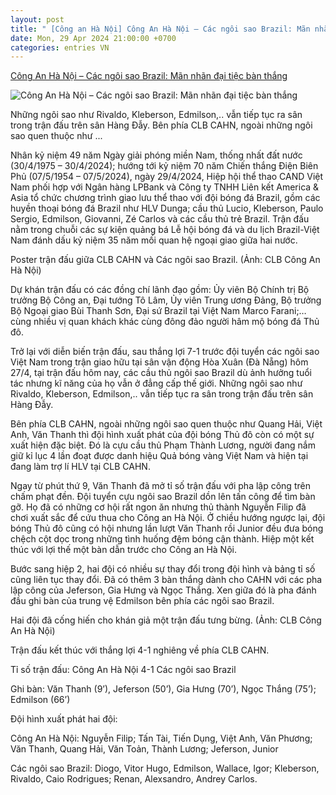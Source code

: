 ```yaml
---
layout: post
title: " [Công an Hà Nội] Công An Hà Nội – Các ngôi sao Brazil: Mãn nhãn đại tiệc bàn thắng"
date: Mon, 29 Apr 2024 21:00:00 +0700
categories: entries VN
---
```

[Công An Hà Nội – Các ngôi sao Brazil: Mãn nhãn đại tiệc bàn thắng](https://congthuong.vn/cong-an-ha-noi-cac-ngoi-sao-brazil-dai-tiec-ban-thang-317457.html)

![Công An Hà Nội – Các ngôi sao Brazil: Mãn nhãn đại tiệc bàn thắng](https://congthuong-cdn.mastercms.vn/stores/news_dataimages/2024/042024/29/20/in_social/ket-thuc-tran-dau-anh-clb-cahn20240429203833.jpg?randTime=1714404703)

Những ngôi sao như Rivaldo, Kleberson, Edmilson,.. vẫn tiếp tục ra sân trong trận đấu trên sân Hàng Đẫy. Bên phía CLB CAHN, ngoài những ngôi sao quen thuộc như ...

Nhân kỷ niệm 49 năm Ngày giải phóng miền Nam, thống nhất đất nước (30/4/1975 – 30/4/2024); hướng tới kỷ niệm 70 năm Chiến thắng Điện Biên Phủ (07/5/1954 – 07/5/2024), ngày 29/4/2024, Hiệp hội thể thao CAND Việt Nam phối hợp với Ngân hàng LPBank và Công ty TNHH Liên kết America & Asia tổ chức chương trình giao lưu thể thao với đội bóng đá Brazil, gồm các huyền thoại bóng đá Brazil như HLV Dunga; cầu thủ Lucio, Kleberson, Paulo Sergio, Edmilson, Giovanni, Zé Carlos và các cầu thủ trẻ Brazil. Trận đấu nằm trong chuỗi các sự kiện quảng bá Lễ hội bóng đá và du lịch Brazil-Việt Nam đánh dấu kỷ niệm 35 năm mối quan hệ ngoại giao giữa hai nước.

Poster trận đấu giữa CLB CAHN và Các ngôi sao Brazil. (Ảnh: CLB Công An Hà Nội)

Dự khán trận đấu có các đồng chí lãnh đạo gồm: Ủy viên Bộ Chính trị Bộ trưởng Bộ Công an, Đại tướng Tô Lâm, Ủy viên Trung ương Đảng, Bộ trưởng Bộ Ngoại giao Bùi Thanh Sơn, Đại sứ Brazil tại Việt Nam Marco Farani;… cùng nhiều vị quan khách khác cùng đông đảo người hâm mộ bóng đá Thủ đô.

Trở lại với diễn biến trận đấu, sau thắng lợi 7-1 trước đội tuyển các ngôi sao Việt Nam trong trận giao hữu tại sân vận động Hòa Xuân (Đà Nẵng) hôm 27/4, tại trận đấu hôm nay, các cầu thủ ngôi sao Brazil dù ảnh hưởng tuổi tác nhưng kĩ năng của họ vẫn ở đẳng cấp thế giới. Những ngôi sao như Rivaldo, Kleberson, Edmilson,.. vẫn tiếp tục ra sân trong trận đấu trên sân Hàng Đẫy.

Bên phía CLB CAHN, ngoài những ngôi sao quen thuộc như Quang Hải, Việt Anh, Văn Thanh thì đội hình xuất phát của đội bóng Thủ đô còn có một sự xuất hiện đặc biệt. Đó là cựu cầu thủ Phạm Thành Lương, người đang nắm giữ kỉ lục 4 lần đoạt được danh hiệu Quả bóng vàng Việt Nam và hiện tại đang làm trợ lí HLV tại CLB CAHN.

Ngay từ phút thứ 9, Văn Thanh đã mở tỉ số trận đấu với pha lập công trên chấm phạt đền. Đội tuyển cựu ngôi sao Brazil dồn lên tấn công để tìm bàn gỡ. Họ đã có những cơ hội rất ngon ăn nhưng thủ thành Nguyễn Filip đã chơi xuất sắc để cứu thua cho Công an Hà Nội. Ở chiều hướng ngược lại, đội bóng Thủ đô cũng có hội nhưng lần lượt Văn Thanh rồi Junior đều đưa bóng chệch cột dọc trong những tình huống đệm bóng cận thành. Hiệp một kết thúc với lợi thế một bàn dẫn trước cho Công an Hà Nội.

Bước sang hiệp 2, hai đội có nhiều sự thay đổi trong đội hình và bảng tỉ số cũng liên tục thay đổi. Đã có thêm 3 bàn thắng dành cho CAHN với các pha lập công của Jeferson, Gia Hưng và Ngọc Thắng. Xen giữa đó là pha đánh đầu ghi bàn của trung vệ Edmilson bên phía các ngôi sao Brazil.

Hai đội đã cống hiến cho khán giả một trận đấu tưng bừng. (Ảnh: CLB Công An Hà Nội)

Trận đấu kết thúc với thắng lợi 4-1 nghiêng về phía CLB CAHN.

Tỉ số trận đấu: Công An Hà Nội 4-1 Các ngôi sao Brazil

Ghi bàn: Văn Thanh (9’), Jeferson (50’), Gia Hưng (70’), Ngọc Thắng (75’); Edmilson (66’)

Đội hình xuất phát hai đội:

Công An Hà Nội: Nguyễn Filip; Tấn Tài, Tiến Dụng, Việt Anh, Văn Phương; Văn Thanh, Quang Hải, Văn Toản, Thành Lương; Jeferson, Junior

Các ngôi sao Brazil: Diogo, Vitor Hugo, Edmilson, Wallace, Igor; Kleberson, Rivaldo, Caio Rodrigues; Renan, Alexsandro, Andrey Carlos.


